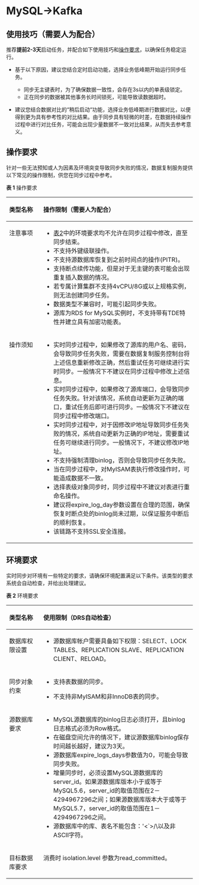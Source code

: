 # MySQL-\>Kafka<a name="drs_04_0118"></a>

## 使用技巧（需要人为配合）<a name="section449714073815"></a>

推荐**提前2-3天**启动任务，并配合如下使用技巧和[操作要求](#section1691943218231)，以确保任务稳定运行。

-   基于以下原因，建议您结合定时启动功能，选择业务低峰期开始运行同步任务。
    -   同步无主键表时，为了确保数据一致性，会存在3s以内的单表级锁定。
    -   正在同步的数据被其他事务长时间锁死，可能导致读数据超时。

-   建议您结合数据对比的“稍后启动“功能，选择业务低峰期进行数据对比，以便得到更为具有参考性的对比结果。由于同步具有轻微的时差，在数据持续操作过程中进行对比任务，可能会出现少量数据不一致对比结果，从而失去参考意义。

## 操作要求<a name="section1691943218231"></a>

针对一些无法预知或人为因素及环境突变导致同步失败的情况，数据复制服务提供以下常见的操作限制，供您在同步过程中参考。

**表 1**  操作要求

<a name="table6669158121317"></a>
<table><thead align="left"><tr id="row1266958141317"><th class="cellrowborder" valign="top" width="18.32%" id="mcps1.2.3.1.1"><p id="p667016871319"><a name="p667016871319"></a><a name="p667016871319"></a><strong id="b36734814134"><a name="b36734814134"></a><a name="b36734814134"></a>类型名称</strong></p>
</th>
<th class="cellrowborder" valign="top" width="81.67999999999999%" id="mcps1.2.3.1.2"><p id="p367420813132"><a name="p367420813132"></a><a name="p367420813132"></a><strong id="b3674158181318"><a name="b3674158181318"></a><a name="b3674158181318"></a>操作限制</strong>（需要人为配合）</p>
</th>
</tr>
</thead>
<tbody><tr id="row126746851319"><td class="cellrowborder" valign="top" width="18.32%" headers="mcps1.2.3.1.1 "><p id="p1467419871316"><a name="p1467419871316"></a><a name="p1467419871316"></a>注意事项</p>
</td>
<td class="cellrowborder" valign="top" width="81.67999999999999%" headers="mcps1.2.3.1.2 "><a name="ul567488121311"></a><a name="ul567488121311"></a><ul id="ul567488121311"><li><a href="#table14964101613137">表2</a>中的环境要求均不允许在同步过程中修改，直至同步结束。</li><li>不支持外键级联操作。</li><li>不支持源数据库恢复到之前时间点的操作(PITR)。</li><li>支持断点续传功能，但是对于无主键的表可能会出现重复插入数据的情况。</li><li>若专属计算集群不支持4vCPU/8G或以上规格实例，则无法创建同步任务。</li><li>数据类型不兼容时，可能引起同步失败。</li><li>源库为RDS for MySQL实例时，不支持带有TDE特性并建立具有加密功能表。</li></ul>
</td>
</tr>
<tr id="row196741983132"><td class="cellrowborder" valign="top" width="18.32%" headers="mcps1.2.3.1.1 "><p id="p176751480139"><a name="p176751480139"></a><a name="p176751480139"></a>操作须知</p>
</td>
<td class="cellrowborder" valign="top" width="81.67999999999999%" headers="mcps1.2.3.1.2 "><a name="ul86758815135"></a><a name="ul86758815135"></a><ul id="ul86758815135"><li><span id="text1667515841318"><a name="text1667515841318"></a><a name="text1667515841318"></a>实时同步</span>过程中，如果修改了源库的用户名、密码，会导致同步任务失败，需要在数据复制服务控制台将上述信息重新修改正确，然后重试任务可继续进行<span id="text116752082133"><a name="text116752082133"></a><a name="text116752082133"></a>实时同步</span>。一般情况下不建议在同步过程中修改上述信息。</li><li><span id="text20675128181316"><a name="text20675128181316"></a><a name="text20675128181316"></a>实时同步</span>过程中，如果修改了源库端口，会导致同步任务失败。针对该情况，系统自动更新为正确的端口，重试任务后即可进行同步。一般情况下不建议在同步过程中修改端口。</li><li><span id="text067511881313"><a name="text067511881313"></a><a name="text067511881313"></a>实时同步</span>过程中，对于因修改IP地址导致同步任务失败的情况，系统自动更新为正确的IP地址，需要重试任务可继续进行同步。一般情况下，不建议修改IP地址。</li><li>不支持强制清理binlog，否则会导致同步任务失败。</li><li>当在同步过程中，对MyISAM表执行修改操作时，可能造成数据不一致。</li><li>选择表级对象同步时，同步过程中不建议对表进行重命名操作。</li><li>建议将expire_log_day参数设置在合理的范围，确保恢复时断点处的binlog尚未过期，以保证服务中断后的顺利恢复。</li><li>该链路不支持SSL安全连接。</li></ul>
</td>
</tr>
</tbody>
</table>

## 环境要求<a name="section86695405239"></a>

实时同步对环境有一些特定的要求，请确保环境配置满足以下条件。该类型的要求系统会自动检查，并给出处理建议。

**表 2**  环境要求

<a name="table14964101613137"></a>
<table><thead align="left"><tr id="row4964191661318"><th class="cellrowborder" valign="top" width="18.29%" id="mcps1.2.3.1.1"><p id="p1496471613137"><a name="p1496471613137"></a><a name="p1496471613137"></a><strong id="b1964131615138"><a name="b1964131615138"></a><a name="b1964131615138"></a>类型名称</strong></p>
</th>
<th class="cellrowborder" valign="top" width="81.71000000000001%" id="mcps1.2.3.1.2"><p id="p1896510163133"><a name="p1896510163133"></a><a name="p1896510163133"></a><strong id="b1996541615137"><a name="b1996541615137"></a><a name="b1996541615137"></a>使用限制</strong>（DRS自动检查）</p>
</th>
</tr>
</thead>
<tbody><tr id="row89651816131318"><td class="cellrowborder" valign="top" width="18.29%" headers="mcps1.2.3.1.1 "><p id="p8965616181312"><a name="p8965616181312"></a><a name="p8965616181312"></a>数据库权限设置</p>
</td>
<td class="cellrowborder" valign="top" width="81.71000000000001%" headers="mcps1.2.3.1.2 "><a name="ul13965111681311"></a><a name="ul13965111681311"></a><ul id="ul13965111681311"><li>源数据库帐户需要具备如下权限：SELECT、LOCK TABLES、REPLICATION SLAVE、REPLICATION CLIENT、RELOAD。</li></ul>
</td>
</tr>
<tr id="row109651168135"><td class="cellrowborder" valign="top" width="18.29%" headers="mcps1.2.3.1.1 "><p id="p1596591615135"><a name="p1596591615135"></a><a name="p1596591615135"></a>同步对象约束</p>
</td>
<td class="cellrowborder" valign="top" width="81.71000000000001%" headers="mcps1.2.3.1.2 "><a name="ul59651116191319"></a><a name="ul59651116191319"></a><ul id="ul59651116191319"><li>支持表数据的同步。</li></ul>
<a name="ul139659167131"></a><a name="ul139659167131"></a><ul id="ul139659167131"><li>不支持非MyISAM和非InnoDB表的同步。</li></ul>
</td>
</tr>
<tr id="row12965916181317"><td class="cellrowborder" valign="top" width="18.29%" headers="mcps1.2.3.1.1 "><p id="p9966616101320"><a name="p9966616101320"></a><a name="p9966616101320"></a>源数据库要求</p>
</td>
<td class="cellrowborder" valign="top" width="81.71000000000001%" headers="mcps1.2.3.1.2 "><a name="ul15966171614139"></a><a name="ul15966171614139"></a><ul id="ul15966171614139"><li>MySQL源数据库的binlog日志必须打开，且binlog日志格式必须为Row格式。</li><li>在磁盘空间允许的情况下，建议源数据库binlog保存时间越长越好，建议为3天。</li><li>源数据库expire_logs_days参数值为0，可能会导致同步失败。</li><li>增量同步时，必须设置MySQL源数据库的server_id。如果源数据库版本小于或等于MySQL5.6，server_id的取值范围在2－4294967296之间；如果源数据库版本大于或等于MySQL5.7，server_id的取值范围在1－4294967296之间。</li><li>源数据库中的库、表名不能包含：'&lt;`&gt;/\以及非ASCII字符。</li></ul>
</td>
</tr>
<tr id="row79670166134"><td class="cellrowborder" valign="top" width="18.29%" headers="mcps1.2.3.1.1 "><p id="p2096731610131"><a name="p2096731610131"></a><a name="p2096731610131"></a>目标数据库要求</p>
</td>
<td class="cellrowborder" valign="top" width="81.71000000000001%" headers="mcps1.2.3.1.2 "><p id="p1296720167139"><a name="p1296720167139"></a><a name="p1296720167139"></a>消费时 isolation.level 参数为read_committed。</p>
</td>
</tr>
</tbody>
</table>

